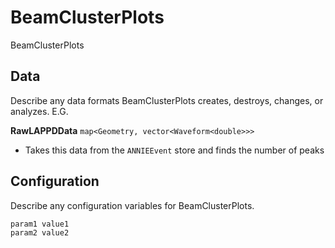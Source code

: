 # BeamClusterPlots

BeamClusterPlots

## Data

Describe any data formats BeamClusterPlots creates, destroys, changes, or analyzes. E.G.

**RawLAPPDData** `map<Geometry, vector<Waveform<double>>>`
* Takes this data from the `ANNIEEvent` store and finds the number of peaks


## Configuration

Describe any configuration variables for BeamClusterPlots.

```
param1 value1
param2 value2
```
